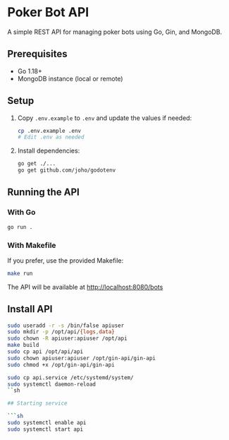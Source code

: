 # Poker Bot API

A simple REST API for managing poker bots using Go, Gin, and MongoDB.

## Prerequisites

-   Go 1.18+
-   MongoDB instance (local or remote)

## Setup

1. Copy `.env.example` to `.env` and update the values if needed:
    ```sh
    cp .env.example .env
    # Edit .env as needed
    ```
2. Install dependencies:
    ```sh
    go get ./...
    go get github.com/joho/godotenv
    ```

## Running the API

### With Go

```sh
go run .
```

### With Makefile

If you prefer, use the provided Makefile:

```sh
make run
```

The API will be available at [http://localhost:8080/bots](http://localhost:8080/bots)

## Install API

```sh
sudo useradd -r -s /bin/false apiuser
sudo mkdir -p /opt/api/{logs,data}
sudo chown -R apiuser:apiuser /opt/api
make build
sudo cp api /opt/api/api
sudo chown apiuser:apiuser /opt/gin-api/gin-api
sudo chmod +x /opt/gin-api/gin-api

sudo cp api.service /etc/systemd/system/
sudo systemctl daemon-reload
``sh

## Starting service

```sh
sudo systemctl enable api
sudo systemctl start api
```